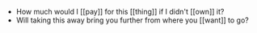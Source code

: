 - How much would I [[pay]] for this [[thing]] if I didn't [[own]] it?
- Will taking this away bring you further from where you [[want]] to go?
